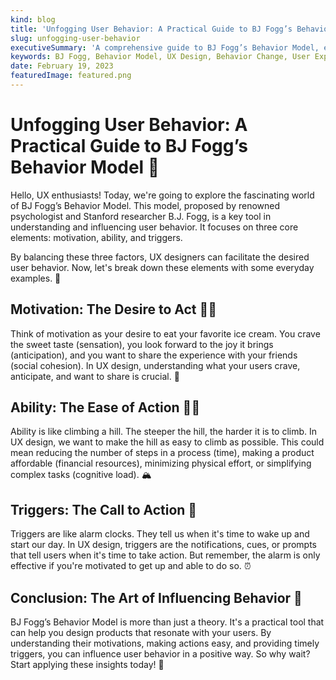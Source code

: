 ```yaml
---
kind: blog
title: 'Unfogging User Behavior: A Practical Guide to BJ Fogg’s Behavior Model 🌈'
slug: unfogging-user-behavior
executiveSummary: 'A comprehensive guide to BJ Fogg’s Behavior Model, explained with everyday examples for a clear understanding.'
keywords: BJ Fogg, Behavior Model, UX Design, Behavior Change, User Experience, Motivation, Ability, Triggers
date: February 19, 2023
featuredImage: featured.png
---
```


# Unfogging User Behavior: A Practical Guide to BJ Fogg’s Behavior Model 🌈

Hello, UX enthusiasts! Today, we're going to explore the fascinating world of BJ Fogg’s Behavior Model. This model, proposed by renowned psychologist and Stanford researcher B.J. Fogg, is a key tool in understanding and influencing user behavior. It focuses on three core elements: motivation, ability, and triggers.

By balancing these three factors, UX designers can facilitate the desired user behavior. Now, let's break down these elements with some everyday examples. 🚀

## Motivation: The Desire to Act 🏃‍♀️

Think of motivation as your desire to eat your favorite ice cream. You crave the sweet taste (sensation), you look forward to the joy it brings (anticipation), and you want to share the experience with your friends (social cohesion). In UX design, understanding what your users crave, anticipate, and want to share is crucial. 🍦

## Ability: The Ease of Action 🧗‍♂️

Ability is like climbing a hill. The steeper the hill, the harder it is to climb. In UX design, we want to make the hill as easy to climb as possible. This could mean reducing the number of steps in a process (time), making a product affordable (financial resources), minimizing physical effort, or simplifying complex tasks (cognitive load). 🏔️

## Triggers: The Call to Action 📣

Triggers are like alarm clocks. They tell us when it's time to wake up and start our day. In UX design, triggers are the notifications, cues, or prompts that tell users when it's time to take action. But remember, the alarm is only effective if you're motivated to get up and able to do so. ⏰

## Conclusion: The Art of Influencing Behavior 🎨

BJ Fogg’s Behavior Model is more than just a theory. It's a practical tool that can help you design products that resonate with your users. By understanding their motivations, making actions easy, and providing timely triggers, you can influence user behavior in a positive way. So why wait? Start applying these insights today! 🌟

